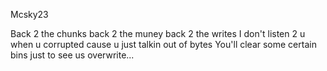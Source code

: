 Mcsky23

Back 2 the chunks back 2 the muney back 2 the writes I don't listen 2 u when u corrupted cause u just talkin out of bytes You'll clear some certain bins just to see us overwrite...
